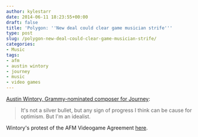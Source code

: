 ```yaml
---
author: kylestarr
date: 2014-06-11 18:23:55+00:00
draft: false
title: 'Polygon: ''New deal could clear game musician strife'''
type: post
slug: /polygon-new-deal-could-clear-game-musician-strife/
categories:
- Music
tags:
- afm
- austin wintory
- journey
- music
- video games
---
```


[Austin Wintory, Grammy-nominated composer for Journey](http://www.polygon.com/2014/6/11/5800544/new-deal-could-clear-game-musician-strife):

> It's not a silver bullet, but any sign of progress I think can be cause for optimism. But I'm an idealist.

Wintory's protest of the AFM Videogame Agreement [here](/2014/06/09/grammy-nominated-composer-speaks-up-against-union-blockage-of-video-game-recordings/).

